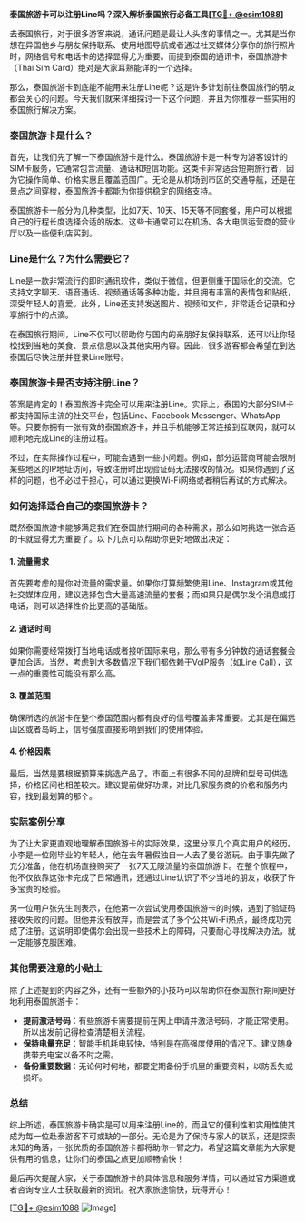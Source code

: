 **泰国旅游卡可以注册Line吗？深入解析泰国旅行必备工具[[TG💪+ @esim1088](https://t.me/s/esim1088)]**

去泰国旅行，对于很多游客来说，通讯问题是最让人头疼的事情之一。尤其是当你想在异国他乡与朋友保持联系、使用地图导航或者通过社交媒体分享你的旅行照片时，网络信号和电话卡的选择显得尤为重要。而提到泰国的通讯卡，泰国旅游卡（Thai Sim Card）绝对是大家耳熟能详的一个选择。

那么，泰国旅游卡到底能不能用来注册Line呢？这是许多计划前往泰国旅行的朋友都会关心的问题。今天我们就来详细探讨一下这个问题，并且为你推荐一些实用的泰国旅行解决方案。

### 泰国旅游卡是什么？

首先，让我们先了解一下泰国旅游卡是什么。泰国旅游卡是一种专为游客设计的SIM卡服务，它通常包含流量、通话和短信功能。这类卡非常适合短期旅行者，因为它操作简单、价格实惠且覆盖范围广。无论是从机场到市区的交通导航，还是在景点之间穿梭，泰国旅游卡都能为你提供稳定的网络支持。

泰国旅游卡一般分为几种类型，比如7天、10天、15天等不同套餐，用户可以根据自己的行程长度选择合适的版本。这些卡通常可以在机场、各大电信运营商的营业厅以及一些便利店买到。

### Line是什么？为什么需要它？

Line是一款非常流行的即时通讯软件，类似于微信，但更侧重于国际化的交流。它支持文字聊天、语音通话、视频通话等多种功能，并且拥有丰富的表情包和贴纸，深受年轻人的喜爱。此外，Line还支持发送图片、视频和文件，非常适合记录和分享旅行中的点滴。

在泰国旅行期间，Line不仅可以帮助你与国内的亲朋好友保持联系，还可以让你轻松找到当地的美食、景点信息以及其他实用内容。因此，很多游客都会希望在到达泰国后尽快注册并登录Line账号。

### 泰国旅游卡是否支持注册Line？

答案是肯定的！泰国旅游卡完全可以用来注册Line。实际上，泰国的大部分SIM卡都支持国际主流的社交平台，包括Line、Facebook Messenger、WhatsApp等。只要你拥有一张有效的泰国旅游卡，并且手机能够正常连接到互联网，就可以顺利地完成Line的注册过程。

不过，在实际操作过程中，可能会遇到一些小问题。例如，部分运营商可能会限制某些地区的IP地址访问，导致注册时出现验证码无法接收的情况。如果你遇到了这样的问题，也不必过于担心，可以通过更换Wi-Fi网络或者稍后再试的方式解决。

### 如何选择适合自己的泰国旅游卡？

既然泰国旅游卡能够满足我们在泰国旅行期间的各种需求，那么如何挑选一张合适的卡就显得尤为重要了。以下几点可以帮助你更好地做出决定：

#### 1. **流量需求**
   首先要考虑的是你对流量的需求量。如果你打算频繁使用Line、Instagram或其他社交媒体应用，建议选择包含大量高速流量的套餐；而如果只是偶尔发个消息或打电话，则可以选择性价比更高的基础版。

#### 2. **通话时间**
   如果你需要经常拨打当地电话或者接听国际来电，那么带有多分钟数的通话套餐会更加合适。当然，考虑到大多数情况下我们都依赖于VoIP服务（如Line Call），这一点的重要性可能没有那么高。

#### 3. **覆盖范围**
   确保所选的旅游卡在整个泰国范围内都有良好的信号覆盖非常重要。尤其是在偏远山区或者岛屿上，信号强度直接影响到我们的使用体验。

#### 4. **价格因素**
   最后，当然是要根据预算来挑选产品了。市面上有很多不同的品牌和型号可供选择，价格区间也相差较大。建议提前做好功课，对比几家服务商的价格和服务内容，找到最划算的那个。

### 实际案例分享

为了让大家更直观地理解泰国旅游卡的实际效果，这里分享几个真实用户的经历。小李是一位刚毕业的年轻人，他在去年暑假独自一人去了曼谷游玩。由于事先做了充分准备，他在机场直接购买了一张7天无限流量的泰国旅游卡。在整个旅程中，他不仅依靠这张卡完成了日常通讯，还通过Line认识了不少当地的朋友，收获了许多宝贵的经验。

另一位用户张先生则表示，在他第一次尝试使用泰国旅游卡的时候，遇到了验证码接收失败的问题。但他并没有放弃，而是尝试了多个公共Wi-Fi热点，最终成功完成了注册。这说明即使偶尔会出现一些技术上的障碍，只要耐心寻找解决办法，就一定能够克服困难。

### 其他需要注意的小贴士

除了上述提到的内容之外，还有一些额外的小技巧可以帮助你在泰国旅行期间更好地利用泰国旅游卡：

- **提前激活号码**：有些旅游卡需要提前在网上申请并激活号码，才能正常使用。所以出发前记得检查清楚相关流程。
- **保持电量充足**：智能手机耗电较快，特别是在高强度使用的情况下。建议随身携带充电宝以备不时之需。
- **备份重要数据**：无论何时何地，都要定期备份手机里的重要资料，以防丢失或损坏。

### 总结

综上所述，泰国旅游卡确实是可以用来注册Line的，而且它的便利性和实用性使其成为每一位赴泰游客不可或缺的一部分。无论是为了保持与家人的联系，还是探索未知的角落，一张优质的泰国旅游卡都将助你一臂之力。希望这篇文章能为大家提供有用的信息，让你们的泰国之旅更加顺畅愉快！

最后再次提醒大家，关于泰国旅游卡的具体信息和服务详情，可以通过官方渠道或者咨询专业人士获取最新的资讯。祝大家旅途愉快，玩得开心！

[[TG💪+ @esim1088](https://t.me/s/esim1088) ![Image](https://i.postimg.cc/4NQfJmqS/Snipaste-2025-05-13-00-14-12.png)]